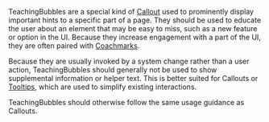 TeachingBubbles are a special kind of [Callout](#/components/callout) used to prominently display important hints to a specific part of a page. They should be used to educate the user about an element that may be easy to miss, such as a new feature or option in the UI. Because they increase engagement with a part of the UI, they are often paired with [Coachmarks](#/components/coachmark).

Because they are usually invoked by a system change rather than a user action, TeachingBubbles should generally not be used to show supplemental information or helper text. This is better suited for Callouts or [Tooltips](#/components/tooltip), which are used to simplify existing interactions.

TeachingBubbles should otherwise follow the same usage guidance as Callouts.
